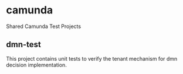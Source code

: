 # camunda
Shared Camunda Test Projects

## dmn-test

This project contains unit tests to verify the tenant mechanism for dmn decision implementation.